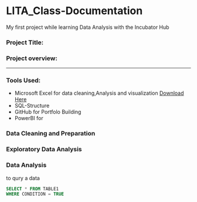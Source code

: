 # LITA_Class-Documentation
My first project while learning Data Analysis with the Incubator Hub

### Project Title:

### Project overview:

---
### Tools Used:
- Microsoft Excel for data cleaning,Analysis and visualization [Download Here](https//www.microsoft.com)
- SQL-Structure
- GitHub for Portfolo Building
- PowerBI for
  
### Data Cleaning and Preparation

### Exploratory Data Analysis

### Data Analysis

to qury a data 
```SQL
SELECT * FROM TABLE1
WHERE CONDITION = TRUE
